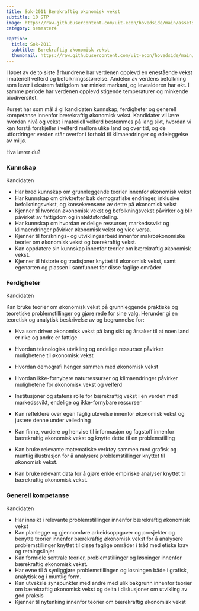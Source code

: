 ```yaml
---
title: Sok-2011 Bærekraftig økonomisk vekst
subtitle: 10 STP
image: https://raw.githubusercontent.com/uit-econ/hovedside/main/assets/img/Sok-2011.jpg
category: semester4

caption:
  title: Sok-2011
  subtitle: Bærekraftig økonomisk vekst
  thumbnail: https://raw.githubusercontent.com/uit-econ/hovedside/main/assets/img/Sok-2011.jpg
---
```

 

I løpet av de to siste århundrene har verdenen opplevd en enestående vekst i materiell velferd og befolkningsstørrelse. Andelen av verdens befolkning som lever i ekstrem fattigdom har minket markant, og levealderen har økt. I samme periode har verdenen opplevd stigende temperaturer og minkende biodiversitet.

Kurset har som mål å gi kandidaten kunnskap, ferdigheter og generell kompetanse innenfor bærekraftig økonomisk vekst. Kandidater vil lære hvordan nivå og vekst i materiell velferd bestemmes på lang sikt, hvordan vi kan forstå forskjeller i velferd mellom ulike land og over tid, og de utfordringer verden står overfor i forhold til klimaendringer og ødeleggelse av miljø. 

Hva lærer du?

### Kunnskap

Kandidaten

- Har bred kunnskap om grunnleggende teorier innenfor økonomisk vekst
- Har kunnskap om drivkrefter bak demografiske endringer, inklusive befolkningsvekst, og konsekvensene av dette på økonomisk vekst
- Kjenner til hvordan økonomisk vekst og befolkningsvekst påvirker og blir påvirket av fattigdom og inntektsfordeling. 
- Har kunnskap om hvordan endelige ressurser, markedssvikt og klimaendringer påvirker økonomisk vekst og vice versa.
- Kjenner til forsknings- og utviklingsarbeid innenfor makroøkonomiske teorier om økonomisk vekst og bærekraftig vekst.
- Kan oppdatere sin kunnskap innenfor teorier om bærekraftig økonomisk vekst.
- Kjenner til historie og tradisjoner knyttet til økonomisk vekst, samt egenarten og plassen i samfunnet for disse faglige områder
 

### Ferdigheter

Kandidaten

Kan bruke teorier om økonomisk vekst på grunnleggende praktiske og teoretiske problemstillinger og gjøre rede for sine valg. Herunder gi en teoretisk og analytisk beskrivelse av og begrunnelse for:
- Hva som driver økonomisk vekst på lang sikt og årsaker til at noen land er rike og andre er fattige
- Hvordan teknologisk utvikling og endelige ressurser påvirker mulighetene til økonomisk vekst
- Hvordan demografi henger sammen med økonomisk vekst
- Hvordan ikke-fornybare naturressurser og klimaendringer påvirker mulighetene for økonomisk vekst og velferd
- Institusjoner og statens rolle for bærekraftig vekst i en verden med markedssvikt, endelige og ikke-fornybare ressurser


- Kan reflektere over egen faglig utøvelse innenfor økonomisk vekst og justere denne under veiledning
- Kan finne, vurdere og henvise til informasjon og fagstoff innenfor bærekraftig økonomisk vekst og knytte dette til en problemstilling
- Kan bruke relevante matematiske verktøy sammen med grafisk og muntlig illustrasjon for å analysere problemstillinger knyttet til økonomisk vekst.
- Kan bruke relevant data for å gjøre enkle empiriske analyser knyttet til bærekraftig økonomisk vekst.
 

### Generell kompetanse

Kandidaten

- Har innsikt i relevante problemstillinger innenfor bærekraftig økonomisk vekst
- Kan planlegge og gjennomføre arbeidsoppgaver og prosjekter og benytte teorier innenfor bærekraftig økonomisk vekst for å analysere problemstillinger knyttet til disse faglige områder i tråd med etiske krav og retningslinjer
- Kan formidle sentrale teorier, problemstillinger og løsninger innenfor bærekraftig økonomisk vekst.
- Har evne til å synliggjøre problemstillingen og løsningen både i grafisk, analytisk og i muntlig form.
- Kan utveksle synspunkter med andre med ulik bakgrunn innenfor teorier om bærekraftig økonomisk vekst og delta i diskusjoner om utvikling av god praksis
- Kjenner til nytenking innenfor teorier om bærekraftig økonomisk vekst


 
